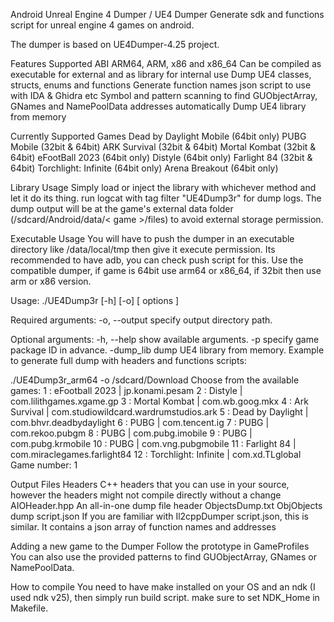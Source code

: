 Android Unreal Engine 4 Dumper / UE4 Dumper
Generate sdk and functions script for unreal engine 4 games on android.

The dumper is based on UE4Dumper-4.25 project.

Features
Supported ABI ARM64, ARM, x86 and x86_64
Can be compiled as executable for external and as library for internal use
Dump UE4 classes, structs, enums and functions
Generate function names json script to use with IDA & Ghidra etc
Symbol and pattern scanning to find GUObjectArray, GNames and NamePoolData addresses automatically
Dump UE4 library from memory

Currently Supported Games
Dead by Daylight Mobile (64bit only)
PUBG Mobile (32bit & 64bit)
ARK Survival (32bit & 64bit)
Mortal Kombat (32bit & 64bit)
eFootBall 2023 (64bit only)
Distyle (64bit only)
Farlight 84 (32bit & 64bit)
Torchlight: Infinite (64bit only)
Arena Breakout (64bit only)

Library Usage
Simply load or inject the library with whichever method and let it do its thing. run logcat with tag filter "UE4Dump3r" for dump logs. The dump output will be at the game's external data folder (/sdcard/Android/data/< game >/files) to avoid external storage permission.


Executable Usage
You will have to push the dumper in an executable directory like /data/local/tmp then give it execute permission. Its recommended to have adb, you can check push script for this. Use the compatible dumper, if game is 64bit use arm64 or x86_64, if 32bit then use arm or x86 version.

Usage: ./UE4Dump3r [-h] [-o] [ options ]

Required arguments:
   -o, --output        specify output directory path.

Optional arguments:
   -h, --help          show available arguments.
   -p                  specify game package ID in advance.
   -dump_lib           dump UE4 library from memory.
Example to generate full dump with headers and functions scripts:

./UE4Dump3r_arm64 -o /sdcard/Download
Choose from the available games:
        1 : eFootball 2023 | jp.konami.pesam
        2 : Distyle | com.lilithgames.xgame.gp
        3 : Mortal Kombat | com.wb.goog.mkx
        4 : Ark Survival | com.studiowildcard.wardrumstudios.ark
        5 : Dead by Daylight | com.bhvr.deadbydaylight
        6 : PUBG | com.tencent.ig
        7 : PUBG | com.rekoo.pubgm
        8 : PUBG | com.pubg.imobile
        9 : PUBG | com.pubg.krmobile
        10 : PUBG | com.vng.pubgmobile
        11 : Farlight 84 | com.miraclegames.farlight84
        12 : Torchlight: Infinite | com.xd.TLglobal
Game number: 1

Output Files
Headers
C++ headers that you can use in your source, however the headers might not compile directly without a change
AIOHeader.hpp
An all-in-one dump file header
ObjectsDump.txt
ObjObjects dump
script.json
If you are familiar with Il2cppDumper script.json, this is similar. It contains a json array of function names and addresses


Adding a new game to the Dumper
Follow the prototype in GameProfiles
You can also use the provided patterns to find GUObjectArray, GNames or NamePoolData.


How to compile
You need to have make installed on your OS and an ndk (I used ndk v25), then simply run build script. make sure to set NDK_Home in Makefile.
